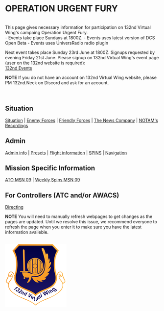 # OPERATION URGENT FURY

<br>
This page gives necessary information for participation on 132nd Virtual Wing's campaing Operation Urgent Fury. <br>
- Events take place Sundays at 1800Z. 
- Events uses latest version of DCS Open Beta  
- Events uses UniversRadio radio plugin  
<br>



Next event takes place Sunday 23rd June at 1800Z. Signups requested by evening   Friday 21st June. 
Please signup on 132nd Virtual Wing's event page (user on the 132nd website is required): <br>
[132nd Events](http://www.132virtualwing.org/index.php/page/events)

**NOTE** If you do not have an account on 132nd Virtual Wing website, please PM 132nd.Neck on Discord and ask for an account. 
<br>
<br>
<br>

## Situation
[Situation](/Docs/Situation.md) |  [Enemy Forces](/OPUF-Brief/Docs/Enemy/Enemy.html)  |  [Friendly Forces](/Docs/Friendlies.md) | [The News Company](/OPUF-Brief/Docs/News/News_company.html) |  [NOTAM's](/OPUF-Brief/Docs/NOTAM/NOTAM.html) [Recordings](/OPUF-Brief/Docs/Movies.html) 



## Admin
[Admin info](/OPUF-Brief/Docs/Admin/Admin.html) | [Presets](/Docs/Presets.md)  | [Flight information](/Docs/Flights.md) | [SPINS](/Docs/SPINS.md) | [Navigation](/Docs/Navigation.md)



## Mission Specific Information
[ATO MSN 09](/OPUF-Brief/Docs/ATO/ATO_9.html) | [Weekly Spins MSN 09](/Docs/SPINS_09.md)

## For Controllers (ATC and/or AWACS)
[Directing](/OPUF-Brief/Docs/Directing/directing.html)





**NOTE** You will need to manually refresh webpages to get changes as the pages are updated. Until we resolve this issue, we recommend everyone to refresh the page when you enter it to make sure you have the latest information availeble.
<br>
<br>




![132nd Logo](/Images/132ndLogosmall.png)

